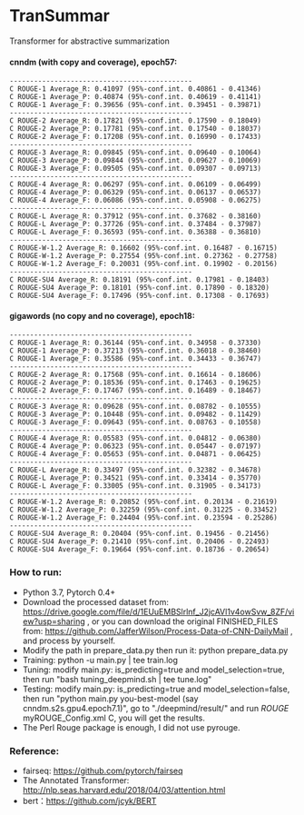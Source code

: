 # TranSummar
Transformer for abstractive summarization

#### cnndm (with copy and coverage), epoch57:
```
---------------------------------------------
C ROUGE-1 Average_R: 0.41097 (95%-conf.int. 0.40861 - 0.41346)
C ROUGE-1 Average_P: 0.40874 (95%-conf.int. 0.40619 - 0.41141)
C ROUGE-1 Average_F: 0.39656 (95%-conf.int. 0.39451 - 0.39871)
---------------------------------------------
C ROUGE-2 Average_R: 0.17821 (95%-conf.int. 0.17590 - 0.18049)
C ROUGE-2 Average_P: 0.17781 (95%-conf.int. 0.17540 - 0.18037)
C ROUGE-2 Average_F: 0.17208 (95%-conf.int. 0.16990 - 0.17433)
---------------------------------------------
C ROUGE-3 Average_R: 0.09845 (95%-conf.int. 0.09640 - 0.10064)
C ROUGE-3 Average_P: 0.09844 (95%-conf.int. 0.09627 - 0.10069)
C ROUGE-3 Average_F: 0.09505 (95%-conf.int. 0.09307 - 0.09713)
---------------------------------------------
C ROUGE-4 Average_R: 0.06297 (95%-conf.int. 0.06109 - 0.06499)
C ROUGE-4 Average_P: 0.06329 (95%-conf.int. 0.06137 - 0.06537)
C ROUGE-4 Average_F: 0.06086 (95%-conf.int. 0.05908 - 0.06275)
---------------------------------------------
C ROUGE-L Average_R: 0.37912 (95%-conf.int. 0.37682 - 0.38160)
C ROUGE-L Average_P: 0.37726 (95%-conf.int. 0.37484 - 0.37987)
C ROUGE-L Average_F: 0.36593 (95%-conf.int. 0.36388 - 0.36810)
---------------------------------------------
C ROUGE-W-1.2 Average_R: 0.16602 (95%-conf.int. 0.16487 - 0.16715)
C ROUGE-W-1.2 Average_P: 0.27554 (95%-conf.int. 0.27362 - 0.27758)
C ROUGE-W-1.2 Average_F: 0.20031 (95%-conf.int. 0.19902 - 0.20156)
---------------------------------------------
C ROUGE-SU4 Average_R: 0.18191 (95%-conf.int. 0.17981 - 0.18403)
C ROUGE-SU4 Average_P: 0.18101 (95%-conf.int. 0.17890 - 0.18320)
C ROUGE-SU4 Average_F: 0.17496 (95%-conf.int. 0.17308 - 0.17693)
```
#### gigawords (no copy and no coverage), epoch18:
```
---------------------------------------------
C ROUGE-1 Average_R: 0.36144 (95%-conf.int. 0.34958 - 0.37330)
C ROUGE-1 Average_P: 0.37213 (95%-conf.int. 0.36018 - 0.38460)
C ROUGE-1 Average_F: 0.35586 (95%-conf.int. 0.34433 - 0.36747)
---------------------------------------------
C ROUGE-2 Average_R: 0.17568 (95%-conf.int. 0.16614 - 0.18606)
C ROUGE-2 Average_P: 0.18536 (95%-conf.int. 0.17463 - 0.19625)
C ROUGE-2 Average_F: 0.17467 (95%-conf.int. 0.16489 - 0.18467)
---------------------------------------------
C ROUGE-3 Average_R: 0.09628 (95%-conf.int. 0.08782 - 0.10555)
C ROUGE-3 Average_P: 0.10448 (95%-conf.int. 0.09482 - 0.11429)
C ROUGE-3 Average_F: 0.09643 (95%-conf.int. 0.08763 - 0.10558)
---------------------------------------------
C ROUGE-4 Average_R: 0.05583 (95%-conf.int. 0.04812 - 0.06380)
C ROUGE-4 Average_P: 0.06323 (95%-conf.int. 0.05447 - 0.07197)
C ROUGE-4 Average_F: 0.05653 (95%-conf.int. 0.04871 - 0.06425)
---------------------------------------------
C ROUGE-L Average_R: 0.33497 (95%-conf.int. 0.32382 - 0.34678)
C ROUGE-L Average_P: 0.34521 (95%-conf.int. 0.33414 - 0.35770)
C ROUGE-L Average_F: 0.33005 (95%-conf.int. 0.31905 - 0.34173)
---------------------------------------------
C ROUGE-W-1.2 Average_R: 0.20852 (95%-conf.int. 0.20134 - 0.21619)
C ROUGE-W-1.2 Average_P: 0.32259 (95%-conf.int. 0.31225 - 0.33452)
C ROUGE-W-1.2 Average_F: 0.24404 (95%-conf.int. 0.23594 - 0.25286)
---------------------------------------------
C ROUGE-SU4 Average_R: 0.20404 (95%-conf.int. 0.19456 - 0.21456)
C ROUGE-SU4 Average_P: 0.21410 (95%-conf.int. 0.20406 - 0.22493)
C ROUGE-SU4 Average_F: 0.19664 (95%-conf.int. 0.18736 - 0.20654)
```

### How to run:
- Python 3.7, Pytorch 0.4+
- Download the processed dataset from: https://drive.google.com/file/d/1EUuEMBSlrlnf_J2jcAVl1v4owSvw_8ZF/view?usp=sharing , or you can download the original FINISHED_FILES from: https://github.com/JafferWilson/Process-Data-of-CNN-DailyMail , and process by yourself.
- Modify the path in prepare_data.py then run it: python prepare_data.py
- Training: python -u main.py | tee train.log
- Tuning: modify main.py: is_predicting=true and model_selection=true, then run "bash tuning_deepmind.sh | tee tune.log"
- Testing: modify main.py: is_predicting=true and model_selection=false, then run "python main.py you-best-model (say cnndm.s2s.gpu4.epoch7.1)", go to "./deepmind/result/" and run  $ROUGE$ myROUGE_Config.xml C, you will get the results.
- The Perl Rouge package is enough, I did not use pyrouge.

### Reference:
- fairseq: https://github.com/pytorch/fairseq
- The Annotated Transformer: http://nlp.seas.harvard.edu/2018/04/03/attention.html
- bert：https://github.com/jcyk/BERT

